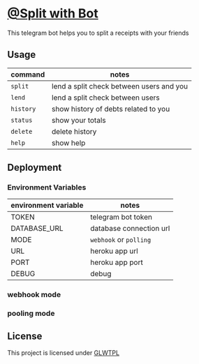 # [@Split with Bot](https://t.me/split_with_bot)
This telegram bot helps you to split a receipts with your friends

## Usage
| command               | notes                                               |
|-----------------------|-----------------------------------------------------|
| `split`               | lend a split check between users and you            |
| `lend`                | lend a split check between users                    |
| `history`             | show history of debts related to you                |
| `status`              | show your totals                                    |
| `delete`              | delete history                                      |
| `help`                | show help                                           |

## Deployment
### Environment Variables
| environment variable  | notes                   |
|-----------------------|-------------------------|
| TOKEN                 | telegram bot token      |
| DATABASE_URL          | database connection url |
| MODE                  | `webhook` or `polling`  |
| URL                   | heroku app url          |
| PORT                  | heroku app port         |
| DEBUG                 | debug                   |

### webhook mode

### pooling mode

## License
This project is licensed under [GLWTPL](./LICENSE)
